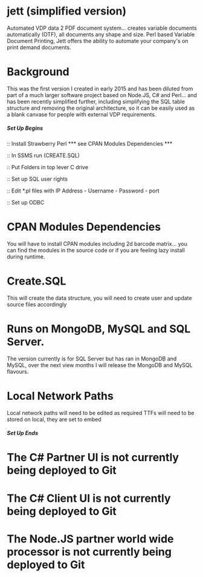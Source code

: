 # jett (simplified version)
Automated VDP data 2 PDF document system... creates variable documents automatically (OTF), all documents any shape and size. 
Perl based Variable Document Printing, Jett offers the ability to automate your company's on print demand documents.

# Background
This was the first version I created in early 2015 and has been diluted from part of a much larger software project based on Node.JS, C# and Perl... and has been recently simplified further, including  simplifying the SQL table structure and removing the original architecture, so it can be easily used as a blank canvase for people with external VDP requirements.


##### Set Up Begins

:: Install Strawberry Perl *** see CPAN Modules Dependencies ***

:: In SSMS run (CREATE.SQL)

:: Put Folders in top lever C drive

:: Set up SQL user rights 

:: Edit *.pl files with IP Address - Username - Password - port

:: Set up ODBC

# CPAN Modules Dependencies
You will have to install CPAN modules including 2d barcode matrix... you can find the modules in the source code or if you are feeling lazy install during runtime.

# Create.SQL
This will create the data structure, you will need to create user and update source files accordingly 

# Runs on MongoDB, MySQL and SQL Server.
The version currently is for SQL Server but has ran in MongoDB and MySQL, over the next view months I will release the MongoDB and MySQL flavours.

# Local Network Paths
Local network paths will need to be edited as required
TTFs will need to be stored on local, they are set to embed 

##### Set Up Ends

# The C# Partner UI is not currently being deployed to Git
# The C# Client UI is not currently being deployed to Git
# The Node.JS partner world wide processor is not currently being deployed to Git
